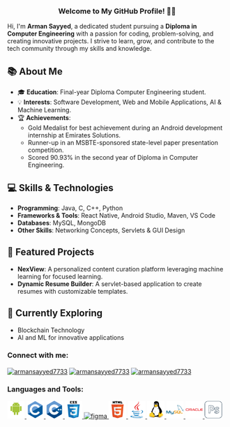 <h3 align="center">Welcome to My GitHub Profile! 👨‍💻</h3>

Hi, I'm **Arman Sayyed**, a dedicated student pursuing a **Diploma in Computer Engineering** with a passion for coding, problem-solving, and creating innovative projects. I strive to learn, grow, and contribute to the tech community through my skills and knowledge.

## 📚 About Me  
- 🎓 **Education**: Final-year Diploma Computer Engineering student.  
- 💡 **Interests**: Software Development, Web and Mobile Applications, AI & Machine Learning.  
- 🏆 **Achievements**: 
  - Gold Medalist for best achievement during an Android development internship at Emirates Solutions.
  - Runner-up in an MSBTE-sponsored state-level paper presentation competition.
  - Scored 90.93% in the second year of Diploma in Computer Engineering.

## 💻 Skills & Technologies  
- **Programming**: Java, C, C++, Python
- **Frameworks & Tools**: React Native, Android Studio, Maven, VS Code  
- **Databases**: MySQL, MongoDB  
- **Other Skills**: Networking Concepts, Servlets & GUI Design  

## 🔭 Featured Projects  
- **NexView**: A personalized content curation platform leveraging machine learning for focused learning.   
- **Dynamic Resume Builder**: A servlet-based application to create resumes with customizable templates.  

## 🌱 Currently Exploring  
- Blockchain Technology  
- AI and ML for innovative applications  

<h3 align="left">Connect with me:</h3>
<p align="left">
<a href="https://twitter.com/armansayyed7733" target="blank"><img align="center" src="https://raw.githubusercontent.com/rahuldkjain/github-profile-readme-generator/master/src/images/icons/Social/twitter.svg" alt="armansayyed7733" height="30" width="40" /></a>
<a href="https://linkedin.com/in/armansayyed7733" target="blank"><img align="center" src="https://raw.githubusercontent.com/rahuldkjain/github-profile-readme-generator/master/src/images/icons/Social/linked-in-alt.svg" alt="armansayyed7733" height="30" width="40" /></a>
<a href="https://instagram.com/armansayyed7733" target="blank"><img align="center" src="https://raw.githubusercontent.com/rahuldkjain/github-profile-readme-generator/master/src/images/icons/Social/instagram.svg" alt="armansayyed7733" height="30" width="40" /></a>
</p>

<h3 align="left">Languages and Tools:</h3>
<p align="left"> 
<a href="https://developer.android.com" target="_blank" rel="noreferrer"> <img src="https://raw.githubusercontent.com/devicons/devicon/master/icons/android/android-original-wordmark.svg" alt="android" width="40" height="40"/> </a> 
<a href="https://www.cprogramming.com/" target="_blank" rel="noreferrer"> <img src="https://raw.githubusercontent.com/devicons/devicon/master/icons/c/c-original.svg" alt="c" width="40" height="40"/> </a> 
<a href="https://www.w3schools.com/cpp/" target="_blank" rel="noreferrer"> <img src="https://raw.githubusercontent.com/devicons/devicon/master/icons/cplusplus/cplusplus-original.svg" alt="cplusplus" width="40" height="40"/> </a> 
<a href="https://www.w3schools.com/css/" target="_blank" rel="noreferrer"> <img src="https://raw.githubusercontent.com/devicons/devicon/master/icons/css3/css3-original-wordmark.svg" alt="css3" width="40" height="40"/> </a> 
<a href="https://www.figma.com/" target="_blank" rel="noreferrer"> <img src="https://www.vectorlogo.zone/logos/figma/figma-icon.svg" alt="figma" width="40" height="40"/> </a> 
<a href="https://www.w3.org/html/" target="_blank" rel="noreferrer"> <img src="https://raw.githubusercontent.com/devicons/devicon/master/icons/html5/html5-original-wordmark.svg" alt="html5" width="40" height="40"/> </a> 
<a href="https://www.java.com" target="_blank" rel="noreferrer"> <img src="https://raw.githubusercontent.com/devicons/devicon/master/icons/java/java-original.svg" alt="java" width="40" height="40"/> </a> 
<a href="https://www.linux.org/" target="_blank" rel="noreferrer"> <img src="https://raw.githubusercontent.com/devicons/devicon/master/icons/linux/linux-original.svg" alt="linux" width="40" height="40"/> </a> 
<a href="https://www.mysql.com/" target="_blank" rel="noreferrer"> <img src="https://raw.githubusercontent.com/devicons/devicon/master/icons/mysql/mysql-original-wordmark.svg" alt="mysql" width="40" height="40"/> </a> 
<a href="https://www.oracle.com/" target="_blank" rel="noreferrer"> <img src="https://raw.githubusercontent.com/devicons/devicon/master/icons/oracle/oracle-original.svg" alt="oracle" width="40" height="40"/> </a> 
<a href="https://www.photoshop.com/en" target="_blank" rel="noreferrer"> <img src="https://raw.githubusercontent.com/devicons/devicon/master/icons/photoshop/photoshop-line.svg" alt="photoshop" width="40" height="40"/> </a> 
</p>
